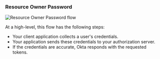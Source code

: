 ### Resource Owner Password

![Resource Owner Password flow](/img/authorization/oauth-password-grant-flow.png "Sequence diagram that shows the back and forth between the resource owner, authorization server, and resource server for Resource Owner Password flow")

<!-- Source for image. Generated using http://www.plantuml.com/plantuml/uml/

@startuml
skinparam monochrome true
actor "Resource Owner (User)" as user
participant "Client" as client
participant "Authorization Server (Okta)" as okta
participant "Resource Server (Your App)" as app

autonumber "<b>#."
user -> client: Authenticates
client -> okta: Access token request to /token
okta -> client: Access token (+optional Refresh Token) response
client -> app: Request with access token
app -> client: Response
@enduml

-->
At a high-level, this flow has the following steps:

- Your client application collects a user's credentials.
- Your application sends these credentials to your authorization server.
- If the credentials are accurate, Okta responds with the requested tokens.
